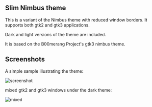 ## Slim Nimbus theme

This is a variant of the Nimbus theme with reduced window borders.  It
supports both gtk2 and gtk3 applications.

Dark and light versions of the theme are included.

It is based on the B00merang Project's gtk3 nimbus theme.


## Screenshots

A simple sample illustrating the theme:

![screenshot](https://raw.githubusercontent.com/RocketMan/solaris-ports/master/components/look-and-feel/slim-nimbus/screenshot.png)

mixed gtk2 and gtk3 windows under the dark theme:

![mixed](https://raw.githubusercontent.com/RocketMan/solaris-ports/master/components/look-and-feel/slim-nimbus/screenshot-mixed-dark.png "mixed")
